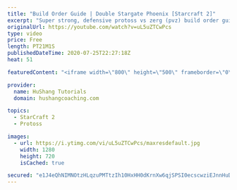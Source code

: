 ```yaml
---
title: "Build Order Guide | Double Stargate Phoenix [Starcraft 2]"
excerpt: "Super strong, defensive protoss vs zerg (pvz) build order guide. This opening is going to give you incredible map control over zerg in the mid-game, letting you scout exactly what is coming your way and making it easy to feel in control of the game. This build also completely owns mutalisk transitions"
originalUrl: https://youtube.com/watch?v=uL5uZTCwPcs
type: video
price: Free
length: PT21M1S
publishedDateTime: 2020-07-25T22:27:18Z
heat: 51

featuredContent: "<iframe width=\"800\" height=\"500\" frameborder=\"0\" src=\"https://www.youtube.com/embed/uL5uZTCwPcs\" allow=\"accelerometer; autoplay; encrypted-media; gyroscope; picture-in-picture\" allowfullscreen></iframe>"

provider:
  name: HuShang Tutorials
  domain: hushangcoaching.com

topics:
  - StarCraft 2
  - Protoss

images:
  - url: https://i.ytimg.com/vi/uL5uZTCwPcs/maxresdefault.jpg
    width: 1280
    height: 720
    isCached: true

secured: "e1J4eQhNIMNOtzHLqzuPMTtzIh10HxHH0dKrnXw6qjSPSI0ecscwziEJnnHuDPt26qELG2BaT/6hGWkblZS+XrMluvCfLEkPDHHTZlv2Nn4BvIWux6cgkUnQ2LIDAaO2NTK6HQG6XIzy2doYS5OAx+oXCjV0ECe3fHY4SDnPPDbQG0Xb7zQf0KqhCGzeAIllYWGiDFkX+DojVd+tdyaZla1sQGM/kyUvthXM0pfwzrAp5rpXXtqrgm8+c1afT5SN8GnVFldhn7QFnYuHrbO0RbMQQCMN/XOpZfSTIw0raB+aBQsUQ5CNkSKcaz+RzgzQVTTDYk3fNNTbn8AUA956bpxYsFYKiIgYVYW4VnUbd4BPEKTL/RLiumnCM405cFfGT7RNsYRF7oIgheAD2M9d70CoRZFBnHhMHNN5WMWyS1k=;7kWAyH1RJUbnu/gxWBLT/Q=="
---
```


